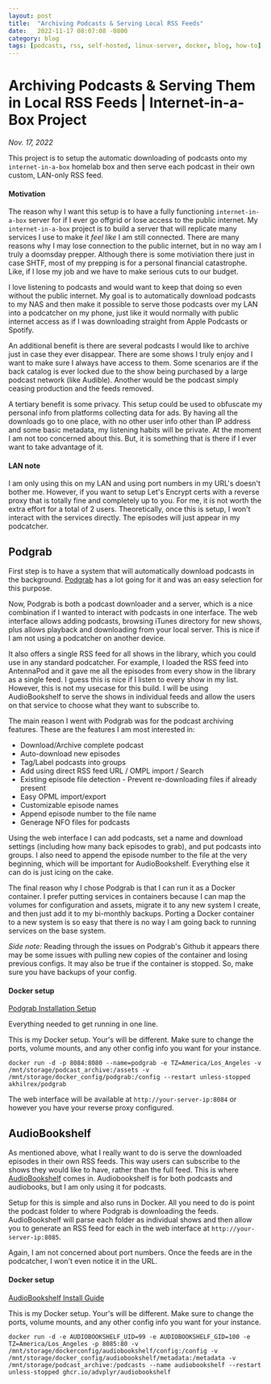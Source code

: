 ```yaml
---
layout: post
title:  "Archiving Podcasts & Serving Local RSS Feeds"
date:   2022-11-17 08:07:08 -0800
category: blog
tags: [podcasts, rss, self-hosted, linux-server, docker, blog, how-to]
---
```

# Archiving Podcasts & Serving Them in Local RSS Feeds | Internet-in-a-Box Project
*Nov. 17, 2022* 

This project is to setup the automatic downloading of podcasts onto my `internet-in-a-box` homelab box and then serve each podcast in their own custom, LAN-only RSS feed.

#### Motivation
The reason why I want this setup is to have a fully functioning `internet-in-a-box` server for if I ever go offgrid or lose access to the public internet. My `internet-in-a-box` project is to build a server that will replicate many services I use to make it *feel like* I am still connected. There are many reasons why I may lose connection to the public internet, but in no way am I truly a doomsday prepper. Although there is some motiviation there just in case SHTF, most of my prepping is for a personal financial catastrophe. Like, if I lose my job and we have to make serious cuts to our budget. 

I love listening to podcasts and would want to keep that doing so even without the public internet. My goal is to automatically download podcasts to my NAS and then make it possible to serve those podcasts over my LAN into a podcatcher on my phone, just like it would normally with public internet access as if I was downloading straight from Apple Podcasts or Spotify. 

An additional benefit is there are several podcasts I would like to archive just in case they ever disappear. There are some shows I truly enjoy and I want to make sure I always have access to them. Some scenarios are if the back catalog is ever locked due to the show being purchased by a large podcast network (like Audible). Another would be the podcast simply ceasing production and the feeds removed. 

A tertiary benefit is some privacy. This setup could be used to obfuscate my personal info from platforms collecting data for ads. By having all the downloads go to one place, with no other user info other than IP address and some basic metadata, my listening habits will be private. At the moment I am not too concerned about this. But, it is something that is there if I ever want to take advantage of it.

#### LAN note
I am only using this on my LAN and using port numbers in my URL's doesn't bother me. However, if you want to setup Let's Encrypt certs with a reverse proxy that is totally fine and completely up to you. For me, it is not worth the extra effort for a total of 2 users. Theoretically, once this is setup, I won't interact with the services directly. The episodes will just appear in my podcatcher.

## Podgrab
First step is to have a system that will automatically download podcasts in the background. [Podgrab](https://github.com/akhilrex/podgrab) has a lot going for it and was an easy selection for this purpose. 

Now, Podgrab is both a podcast downloader and a server, which is a nice combination if I wanted to interact with podcasts in one interface.  The web interface allows adding podcasts, browsing iTunes directory for new shows, plus allows playback and downloading from your local server. This is nice if I am not using a podcatcher on another device. 

It also offers a single RSS feed for all shows in the library, which you could use in any standard podcatcher. For example, I loaded the RSS feed into AntennaPod and it gave me all the episodes from every show in the library as a single feed. I guess this is nice if I listen to every show in my list. However, this is not my usecase for this build. I will be using AudioBookshelf to serve the shows in individual feeds and allow the users on that service to choose what they want to subscribe to. 

The main reason I went with Podgrab was for the podcast archiving features. These are the features I am most interested in:

-   Download/Archive complete podcast
-   Auto-download new episodes
-   Tag/Label podcasts into groups
-   Add using direct RSS feed URL / OMPL import / Search
-   Existing episode file detection - Prevent re-downloading files if already present
-   Easy OPML import/export
-   Customizable episode names
-   Append episode number to the file name
-   Generage NFO files for podcasts

Using the web interface I can add podcasts, set a name and download settings (including how many back episodes to grab), and put podcasts into groups. I also need to append the episode number to the file at the very beginning, which will be important for AudioBookshelf. Everything else it can do is just icing on the cake. 

The final reason why I chose Podgrab is that I can run it as a Docker container. I prefer putting services in containers because I can map the volumes for configuration and assets, migrate it to any new system I create, and then just add it to my bi-monthly backups. Porting a Docker container to a new system is so easy that there is no way I am going back to running services on the base system. 

*Side note:* Reading through the issues on Podgrab's Github it appears there may be some issues with pulling new copies of the container and losing previous configs. It may also be true if the container is stopped. So, make sure you have backups of your config.

#### Docker setup

[Podgrab Installation Setup](https://github.com/akhilrex/podgrab#using-docker)  

Everything needed to get running in one line.  

This is my Docker setup. Your's will be different. Make sure to change the ports, volume mounts, and any other config info you want for your instance. 

```
docker run -d -p 8084:8080 --name=podgrab -e TZ=America/Los_Angeles -v /mnt/storage/podcast_archive:/assets -v /mnt/storage/docker_config/podgrab:/config --restart unless-stopped akhilrex/podgrab
```

The web interface will be available at `http://your-server-ip:8084` or however you have your reverse proxy configured. 

## AudioBookshelf
As mentioned above, what I really want to do is serve the downloaded episodes in their own RSS feeds. This way users can subscribe to the shows they would like to have, rather than the full feed. This is where [AudioBookshelf](https://www.audiobookshelf.org/) comes in. Audiobookshelf is for both podcasts and audiobooks, but I am only using it for podcasts. 

Setup for this is simple and also runs in Docker. All you need to do is point the podcast folder to where Podgrab is downloading the feeds. AudioBookshelf will parse each folder as individual shows and then allow you to generate an RSS feed for each in the web interface at `http://your-server-ip:8085`.

Again, I am not concerned about port numbers. Once the feeds are in the podcatcher, I won't even notice it in the URL. 

#### Docker setup

[AudioBookshelf Install Guide](https://www.audiobookshelf.org/install/)

This is my Docker setup. Your's will be different. Make sure to change the ports, volume mounts, and any other config info you want for your instance. 

```
docker run -d -e AUDIOBOOKSHELF_UID=99 -e AUDIOBOOKSHELF_GID=100 -e TZ=America/Los_Angeles -p 8085:80 -v /mnt/storage/dockerconfig/audiobookshelf/config:/config -v /mnt/storage/docker_config/audiobookshelf/metadata:/metadata -v /mnt/storage/podcast_archive:/podcasts --name audiobookshelf --restart unless-stopped ghcr.io/advplyr/audiobookshelf
```
